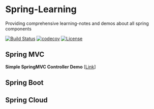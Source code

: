 # Spring-Learning
Providing comprehensive learning-notes and demos about all spring components

[![Build Status](https://travis-ci.org/shuaijunlan/Spring-Learning.svg?branch=master)](https://travis-ci.org/shuaijunlan/Spring-Learning)
[![codecov](https://codecov.io/gh/shuaijunlan/Spring-Learning/branch/master/graph/badge.svg)](https://codecov.io/gh/shuaijunlan/Spring-Learning)
[![License](https://img.shields.io/badge/license-Apache%202-4EB1BA.svg)](https://www.apache.org/licenses/LICENSE-2.0.html)
## Spring MVC
**Simple SpringMVC Controller Demo**  [[Link](A-Simple-SpringMVC-Controller-Demo.md)]
## Spring Boot
## Spring Cloud

